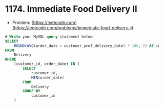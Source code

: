 # 1174. Immediate Food Delivery II

- Problem: [https://leetcode.com](https://leetcode.com/problems/immediate-food-delivery-ii)

```sql
# Write your MySQL query statement below
SELECT
    ROUND(AVG(order_date = customer_pref_delivery_date) * 100, 2) AS immediate_percentage
FROM
    Delivery
WHERE
    (customer_id, order_date) IN (
        SELECT 
            customer_id, 
            MIN(order_date)
        FROM
            Delivery
        GROUP BY
            customer_id
    )
```